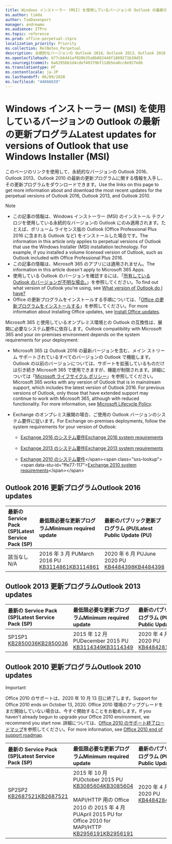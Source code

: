 ```yaml
---
title: Windows インストーラー (MSI) を使用しているバージョンの Outlook の最新の更新プログラム
ms.author: timda
author: TimDavenport
manager: andrewmo
ms.audience: ITPro
ms.topic: reference
ms.prod: office-perpetual-itpro
localization_priority: Priority
ms.collection: RelNotes_Perpetual
description: 永続的なバージョンの Outlook 2016、Outlook 2013、Outlook 2010 の最新の更新プログラムに関する情報へのリンクを IT 技術者に提供します
ms.openlocfilehash: b77cb6441af020b35a0b082448f1809271b39d55
ms.sourcegitcommit: 6a6295bb1d4cdef49379bf11db5ea0cc8e927e8b
ms.translationtype: HT
ms.contentlocale: ja-JP
ms.lasthandoff: 06/09/2020
ms.locfileid: "44666639"
---
```

# <a name="latest-updates-for-versions-of-outlook-that-use-windows-installer-msi"></a><span data-ttu-id="ffe77-103">Windows インストーラー (MSI) を使用しているバージョンの Outlook の最新の更新プログラム</span><span class="sxs-lookup"><span data-stu-id="ffe77-103">Latest updates for versions of Outlook that use Windows Installer (MSI)</span></span>

<span data-ttu-id="ffe77-104">このページのリンクを使用して、永続的なバージョンの Outlook 2016、Outlook 2013、Outlook 2010 の最新の更新プログラムに関する情報を入手し、その更新プログラムをダウンロードできます。</span><span class="sxs-lookup"><span data-stu-id="ffe77-104">Use the links on this page to get more information about and download the most recent updates for the perpetual versions of Outlook 2016, Outlook 2013, and Outlook 2010.</span></span>
  
> [!NOTE]
> - <span data-ttu-id="ffe77-p101">この記事の情報は、Windows インストーラー (MSI) のインストール テクノロジを使用している永続的なバージョンの Outlook にのみ適用されます。たとえば、ボリューム ライセンス版の Outlook (Office Professional Plus 2016 に含まれる Outlook など) をインストールした場合です。</span><span class="sxs-lookup"><span data-stu-id="ffe77-p101">The information in this article only applies to perpetual versions of Outlook that use the Windows Installer (MSI) installation technology. For example, if you installed a volume licensed version of Outlook, such as Outlook included with Office Professional Plus 2016.</span></span>
> - <span data-ttu-id="ffe77-107">この記事の情報は、Microsoft 365 のアプリには適用されません。</span><span class="sxs-lookup"><span data-stu-id="ffe77-107">The information in this article doesn't apply to Microsoft 365 Apps.</span></span>
> - <span data-ttu-id="ffe77-108">使用している Outlook のバージョンを確認するには、「[所有している Outlook のバージョンが不明な場合。](https://support.office.com/article/b3a9568c-edb5-42b9-9825-d48d82b2257c)」を参照してください。</span><span class="sxs-lookup"><span data-stu-id="ffe77-108">To find out what version of Outlook you're using, see [What version of Outlook do I have?](https://support.office.com/article/b3a9568c-edb5-42b9-9825-d48d82b2257c)</span></span>
> - <span data-ttu-id="ffe77-109">Office の更新プログラムをインストールする手順については、「[Office の更新プログラムをインストールする](https://support.office.com/article/2ab296f3-7f03-43a2-8e50-46de917611c5)」を参照してください。</span><span class="sxs-lookup"><span data-stu-id="ffe77-109">For more information about installing Office updates, see [Install Office updates](https://support.office.com/article/2ab296f3-7f03-43a2-8e50-46de917611c5).</span></span> 
  
<span data-ttu-id="ffe77-110">Microsoft 365 と使用しているオンプレミス環境との Outlook の互換性は、展開に必要なシステム要件に依存します。</span><span class="sxs-lookup"><span data-stu-id="ffe77-110">Outlook compatibility with Microsoft 365 and your on-premises environment depends on the system requirements for your deployment:</span></span>
  
- <span data-ttu-id="ffe77-p102">Microsoft 365 は Outlook 2016 の最新バージョンを含む、メイン ストリーム サポートされているすべてのバージョンの Outlook で機能します。Outlook の以前のバージョンについては、サポートを拡張しているものだけは引き続き Microsoft 365 で使用できますが、機能が制限されます。詳細については「[Microsoft ライフサイクル ポリシー](https://support.microsoft.com/lifecycle)」を参照してください。</span><span class="sxs-lookup"><span data-stu-id="ffe77-p102">Microsoft 365 works with any version of Outlook that is in mainstream support, which includes the latest version of Outlook 2016. For previous versions of Outlook, only those that have extended support may continue to work with Microsoft 365, although with reduced functionality. For more information, see [Microsoft Lifecycle Policy](https://support.microsoft.com/lifecycle).</span></span>
    
- <span data-ttu-id="ffe77-114">Exchange のオンプレミス展開の場合、ご使用の Outlook バージョンのシステム要件に従います。</span><span class="sxs-lookup"><span data-stu-id="ffe77-114">For Exchange on-premises deployments, follow the system requirements for your version of Outlook:</span></span>
    
  - [<span data-ttu-id="ffe77-115">Exchange 2016 のシステム要件</span><span class="sxs-lookup"><span data-stu-id="ffe77-115">Exchange 2016 system requirements</span></span>](https://docs.microsoft.com/Exchange/plan-and-deploy/system-requirements)
    
  - [<span data-ttu-id="ffe77-116">Exchange 2013 のシステム要件</span><span class="sxs-lookup"><span data-stu-id="ffe77-116">Exchange 2013 system requirements</span></span>](https://docs.microsoft.com/exchange/exchange-2013-system-requirements-exchange-2013-help)
    
  - <span data-ttu-id="ffe77-117">[Exchange 2010 のシステム要件](https://docs.microsoft.com/previous-versions/office/exchange-server-2010/aa996719(v=exchg.141))</span><span class="sxs-lookup"><span data-stu-id="ffe77-117">[Exchange 2010 system requirements](https://docs.microsoft.com/previous-versions/office/exchange-server-2010/aa996719(v=exchg.141))</span></span>

   
## <a name="outlook-2016-updates"></a><span data-ttu-id="ffe77-118">Outlook 2016 更新プログラム</span><span class="sxs-lookup"><span data-stu-id="ffe77-118">Outlook 2016 updates</span></span>

|<span data-ttu-id="ffe77-119">**最新の Service Pack (SP)**</span><span class="sxs-lookup"><span data-stu-id="ffe77-119">**Latest Service Pack (SP)**</span></span>|<span data-ttu-id="ffe77-120">**最低限必要な更新プログラム**</span><span class="sxs-lookup"><span data-stu-id="ffe77-120">**Minimum required update**</span></span>|<span data-ttu-id="ffe77-121">**最新のパブリック更新プログラム (PU)**</span><span class="sxs-lookup"><span data-stu-id="ffe77-121">**Latest Public Update (PU)**</span></span>|
|:-----|:-----|:-----|
|<span data-ttu-id="ffe77-122">該当なし</span><span class="sxs-lookup"><span data-stu-id="ffe77-122">N/A</span></span>  <br/> |<span data-ttu-id="ffe77-123">2016 年 3 月 PU</span><span class="sxs-lookup"><span data-stu-id="ffe77-123">March 2016 PU</span></span> <br/>[<span data-ttu-id="ffe77-124">KB3114861</span><span class="sxs-lookup"><span data-stu-id="ffe77-124">KB3114861</span></span>](https://support.microsoft.com/help/3114861) <br/> |<span data-ttu-id="ffe77-125">2020 年 6 月 PU</span><span class="sxs-lookup"><span data-stu-id="ffe77-125">June 2020 PU</span></span> <br/>[<span data-ttu-id="ffe77-126">KB4484398</span><span class="sxs-lookup"><span data-stu-id="ffe77-126">KB4484398</span></span>](https://support.microsoft.com/help/4484398) 

## <a name="outlook-2013-updates"></a><span data-ttu-id="ffe77-127">Outlook 2013 更新プログラム</span><span class="sxs-lookup"><span data-stu-id="ffe77-127">Outlook 2013 updates</span></span>

|<span data-ttu-id="ffe77-128">**最新の Service Pack (SP)**</span><span class="sxs-lookup"><span data-stu-id="ffe77-128">**Latest Service Pack (SP)**</span></span>|<span data-ttu-id="ffe77-129">**最低限必要な更新プログラム**</span><span class="sxs-lookup"><span data-stu-id="ffe77-129">**Minimum required update**</span></span>|<span data-ttu-id="ffe77-130">**最新のパブリック更新プログラム (PU)**</span><span class="sxs-lookup"><span data-stu-id="ffe77-130">**Latest Public Update (PU)**</span></span>|
|:-----|:-----|:-----|
|<span data-ttu-id="ffe77-131">SP1</span><span class="sxs-lookup"><span data-stu-id="ffe77-131">SP1</span></span>  <br/>[<span data-ttu-id="ffe77-132">KB2850036</span><span class="sxs-lookup"><span data-stu-id="ffe77-132">KB2850036</span></span>](https://go.microsoft.com/fwlink/p/?LinkId=512538) <br/> |<span data-ttu-id="ffe77-133">2015 年 12 月 PU</span><span class="sxs-lookup"><span data-stu-id="ffe77-133">December 2015 PU</span></span> <br/>[<span data-ttu-id="ffe77-134">KB3114349</span><span class="sxs-lookup"><span data-stu-id="ffe77-134">KB3114349</span></span>](https://support.microsoft.com/kb/3114349) <br/> |<span data-ttu-id="ffe77-135">2020 年 4 月 PU</span><span class="sxs-lookup"><span data-stu-id="ffe77-135">April 2020 PU</span></span> <br/>[<span data-ttu-id="ffe77-136">KB4484281</span><span class="sxs-lookup"><span data-stu-id="ffe77-136">KB4484281</span></span>](https://support.microsoft.com/help/4484281)  |
   
## <a name="outlook-2010-updates"></a><span data-ttu-id="ffe77-137">Outlook 2010 更新プログラム</span><span class="sxs-lookup"><span data-stu-id="ffe77-137">Outlook 2010 updates</span></span>
> [!IMPORTANT]
<span data-ttu-id="ffe77-138">Office 2010 のサポートは、2020 年 10 月 13 日に終了します。</span><span class="sxs-lookup"><span data-stu-id="ffe77-138">Support for Office 2010 ends on October 13, 2020.</span></span> <span data-ttu-id="ffe77-139">Office 2010 環境のアップグレードをまだ開始していない場合は、今すぐ開始することをお勧めします。</span><span class="sxs-lookup"><span data-stu-id="ffe77-139">If you haven't already begun to upgrade your Office 2010 environment, we recommend you start now.</span></span> <span data-ttu-id="ffe77-140">詳細については、[Office 2010 のサポート終了ロードマップ](https://docs.microsoft.com/DeployOffice/office-2010-end-support-roadmap)を参照してください。</span><span class="sxs-lookup"><span data-stu-id="ffe77-140">For more information, see [Office 2010 end of support roadmap](https://docs.microsoft.com/DeployOffice/office-2010-end-support-roadmap).</span></span>

|<span data-ttu-id="ffe77-141">**最新の Service Pack (SP)**</span><span class="sxs-lookup"><span data-stu-id="ffe77-141">**Latest Service Pack (SP)**</span></span>|<span data-ttu-id="ffe77-142">**最低限必要な更新プログラム**</span><span class="sxs-lookup"><span data-stu-id="ffe77-142">**Minimum required update**</span></span>|<span data-ttu-id="ffe77-143">**最新のパブリック更新プログラム (PU)**</span><span class="sxs-lookup"><span data-stu-id="ffe77-143">**Latest Public Update (PU)**</span></span>|
|:-----|:-----|:-----|
|<span data-ttu-id="ffe77-144">SP2</span><span class="sxs-lookup"><span data-stu-id="ffe77-144">SP2</span></span> <br/>[<span data-ttu-id="ffe77-145">KB2687521</span><span class="sxs-lookup"><span data-stu-id="ffe77-145">KB2687521</span></span>](https://go.microsoft.com/fwlink/p/?LinkId=512542) <br><br><br><br/> |<span data-ttu-id="ffe77-146">2015 年 10 月 PU</span><span class="sxs-lookup"><span data-stu-id="ffe77-146">October 2015 PU</span></span> <br/> [<span data-ttu-id="ffe77-147">KB3085604</span><span class="sxs-lookup"><span data-stu-id="ffe77-147">KB3085604</span></span>](https://support.microsoft.com/kb/3085604) <br/><br/>  <span data-ttu-id="ffe77-148">MAPI/HTTP 用の Office 2010 の 2015 年 4 月 PU</span><span class="sxs-lookup"><span data-stu-id="ffe77-148">April 2015 PU for Office 2010 for MAPI/HTTP</span></span> <br/> [<span data-ttu-id="ffe77-149">KB2956191</span><span class="sxs-lookup"><span data-stu-id="ffe77-149">KB2956191</span></span>](https://support.microsoft.com/help/2956191/april-14-2015-update-for-office-2010-kb2956191) <br/> |<span data-ttu-id="ffe77-150">2020 年 4 月 PU</span><span class="sxs-lookup"><span data-stu-id="ffe77-150">April 2020 PU</span></span> <br/>[<span data-ttu-id="ffe77-151">KB4484284</span><span class="sxs-lookup"><span data-stu-id="ffe77-151">KB4484284</span></span>](https://support.microsoft.com/help/4484284) <br><br><br><br/>|
   

